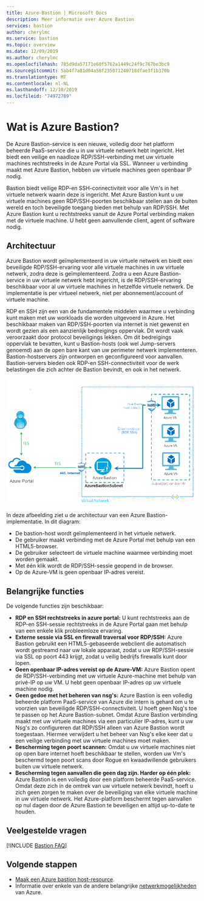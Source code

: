 ```yaml
---
title: Azure-Bastion | Microsoft Docs
description: Meer informatie over Azure Bastion
services: bastion
author: cherylmc
ms.service: bastion
ms.topic: overview
ms.date: 12/09/2019
ms.author: cherylmc
ms.openlocfilehash: 785d9da57171e60f5762a1449c24f9c767be3bc9
ms.sourcegitcommit: 5ab4f7a81d04a58f235071240718dfae3f1b370b
ms.translationtype: MT
ms.contentlocale: nl-NL
ms.lasthandoff: 12/10/2019
ms.locfileid: "74972789"
---
```

# <a name="what-is-azure-bastion"></a>Wat is Azure Bastion?

De Azure Bastion-service is een nieuwe, volledig door het platform beheerde PaaS-service die u in uw virtuele netwerk hebt ingericht. Het biedt een veilige en naadloze RDP/SSH-verbinding met uw virtuele machines rechtstreeks in de Azure Portal via SSL. Wanneer u verbinding maakt met Azure Bastion, hebben uw virtuele machines geen openbaar IP nodig.

 Bastion biedt veilige RDP-en SSH-connectiviteit voor alle Vm's in het virtuele netwerk waarin deze is ingericht. Met Azure Bastion kunt u uw virtuele machines geen RDP/SSH-poorten beschikbaar stellen aan de buiten wereld en toch beveiligde toegang bieden met behulp van RDP/SSH. Met Azure Bastion kunt u rechtstreeks vanuit de Azure Portal verbinding maken met de virtuele machine. U hebt geen aanvullende client, agent of software nodig.

## <a name="architecture"></a>Architectuur

Azure Bastion wordt geïmplementeerd in uw virtuele netwerk en biedt een beveiligde RDP/SSH-ervaring voor alle virtuele machines in uw virtuele netwerk, zodra deze is geïmplementeerd. Zodra u een Azure Bastion-service in uw virtuele netwerk hebt ingericht, is de RDP/SSH-ervaring beschikbaar voor al uw virtuele machines in hetzelfde virtuele netwerk. De implementatie is per virtueel netwerk, niet per abonnement/account of virtuele machine.

RDP en SSH zijn een van de fundamentele middelen waarmee u verbinding kunt maken met uw workloads die worden uitgevoerd in Azure. Het beschikbaar maken van RDP/SSH-poorten via internet is niet gewenst en wordt gezien als een aanzienlijk bedreigings oppervlak. Dit wordt vaak veroorzaakt door protocol beveiligings lekken. Om dit bedreigings oppervlak te bevatten, kunt u Bastion-hosts (ook wel Jump-servers genoemd) aan de open bare kant van uw perimeter netwerk implementeren. Bastion-hostservers zijn ontworpen en geconfigureerd voor aanvallen. Bastion-servers bieden ook RDP-en SSH-connectiviteit voor de werk belastingen die zich achter de Bastion bevindt, en ook in het netwerk.

![architectuur](./media/bastion-overview/architecture.png)

In deze afbeelding ziet u de architectuur van een Azure Bastion-implementatie. In dit diagram:

* De bastion-host wordt geïmplementeerd in het virtuele netwerk.
* De gebruiker maakt verbinding met de Azure Portal met behulp van een HTML5-browser.
* De gebruiker selecteert de virtuele machine waarmee verbinding moet worden gemaakt.
* Met één klik wordt de RDP/SSH-sessie geopend in de browser.
* Op de Azure-VM is geen openbaar IP-adres vereist.

## <a name="key-features"></a>Belangrijke functies

De volgende functies zijn beschikbaar:

* **RDP en SSH rechtstreeks in azure portal:** U kunt rechtstreeks aan de RDP-en SSH-sessie rechtstreeks in de Azure Portal gaan met behulp van een enkele klik probleemloze ervaring.
* **Externe sessie via SSL en firewall traversal voor RDP/SSH:** Azure Bastion gebruikt een HTML5-gebaseerde webclient die automatisch wordt gestreamd naar uw lokale apparaat, zodat u uw RDP/SSH-sessie via SSL op poort 443 krijgt, zodat u veilig bedrijfs firewalls kunt door lopen.
* **Geen openbaar IP-adres vereist op de Azure-VM:** Azure Bastion opent de RDP/SSH-verbinding met uw virtuele Azure-machine met behulp van privé-IP op uw VM. U hebt geen openbaar IP-adres op uw virtuele machine nodig.
* **Geen gedoe met het beheren van nsg's:** Azure Bastion is een volledig beheerde platform PaaS-service van Azure die intern is gehard om u te voorzien van beveiligde RDP/SSH-connectiviteit. U hoeft geen Nsg's toe te passen op het Azure Bastion-subnet. Omdat Azure Bastion verbinding maakt met uw virtuele machines via een particulier IP-adres, kunt u uw Nsg's zo configureren dat RDP/SSH alleen van Azure Bastion wordt toegestaan. Hiermee verwijdert u het beheer van Nsg's elke keer dat u een veilige verbinding met uw virtuele machines moet maken.
* **Bescherming tegen poort scannen:** Omdat u uw virtuele machines niet op open bare internet hoeft beschikbaar te stellen, worden uw Vm's beschermd tegen poort scans door Rogue en kwaadwillende gebruikers buiten uw virtuele netwerk.
* **Bescherming tegen aanvallen die geen dag zijn. Harder op één plek:** Azure Bastion is een volledig door een platform beheerde PaaS-service. Omdat deze zich in de omtrek van uw virtuele netwerk bevindt, hoeft u zich geen zorgen te maken over de beveiliging van elke virtuele machine in uw virtuele netwerk. Het Azure-platform beschermt tegen aanvallen op nul dagen door de Azure Bastion te beveiligen en altijd up-to-date te houden.

## <a name="faq"></a>Veelgestelde vragen

[!INCLUDE [Bastion FAQ](../../includes/bastion-faq-include.md)]

## <a name="next-steps"></a>Volgende stappen

* [Maak een Azure bastion host-resource](bastion-create-host-portal.md).
* Informatie over enkele van de andere belangrijke [netwerkmogelijkheden](../networking/networking-overview.md) van Azure.
